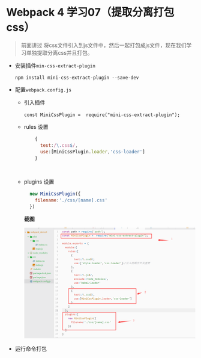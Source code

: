 # Webpack 4 学习07（提取分离打包css）

> 前面讲过 将css文件引入到js文件中，然后一起打包成js文件，现在我们学习单独提取分离css并且打包。



- 安装插件`min-css-extract-plugin`

  ```
  npm install mini-css-extract-plugin --save-dev
  ```

  

- 配置`webpack.config.js`

  - 引入插件 

    `const MiniCssPlugin =  require("mini-css-extract-plugin");`

  - rules 设置

    ```javascript
        {
          test:/\.css$/,
          use:[MiniCssPlugin.loader,'css-loader']
        }
    ```

    ​

  - plugins 设置

    ```javascript
      new MiniCssPlugin({
        filename:'./css/[name].css'
      })
    
    ```

    **截图**

    ![](https://raw.githubusercontent.com/HunterXing/resourse/master/images/20190221155842.png)

- 运行命令打包

